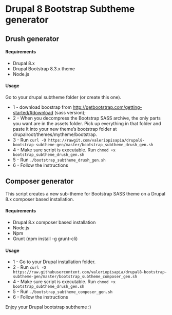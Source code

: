 # Drupal 8 Bootstrap Subtheme generator

## Drush generator

#### Requirements
* Drupal 8.x
* Drupal Bootstrap 8.3.x theme
* Node.js

#### Usage

Go to your drupal subtheme folder (or create this one).

* 1 - download boostrap from http://getbootstrap.com/getting-started/#download (sass version);
* 2 - When you decompress the Bootstrap SASS archive, the only parts you want are in the assets folder. Pick up everything in that folder and paste it into your new theme’s bootstrap folder at drupalroot/themes/mytheme/bootstrap.
* 3 - Run `curl -O https://rawgit.com/valeriopisapia/drupal8-bootstrap-subtheme-gen/master/bootstrap_subtheme_drush_gen.sh`
* 4 - Make sure script is executable. Run `chmod +x bootstrap_subtheme_drush_gen.sh`
* 5 - Run `./bootstrap_subtheme_drush_gen.sh`
* 6 - Follow the instructions


## Composer generator
This script creates a new sub-theme for Bootstrap SASS theme on a Drupal 8.x composer based installation.

#### Requirements
* Drupal 8.x composer based installation
* Node.js
* Npm
* Grunt (npm install -g grunt-cli)

#### Usage

* 1 - Go to your Drupal installation folder.
* 2 - Run `curl -O https://raw.githubusercontent.com/valeriopisapia/drupal8-bootstrap-subtheme-gen/master/bootstrap_subtheme_composer_gen.sh`
* 4 - Make sure script is executable. Run `chmod +x bootstrap_subtheme_drush_gen.sh`
* 5 - Run `./bootstrap_subtheme_composer_gen.sh`
* 6 - Follow the instructions




Enjoy your Drupal bootstrap subtheme :)